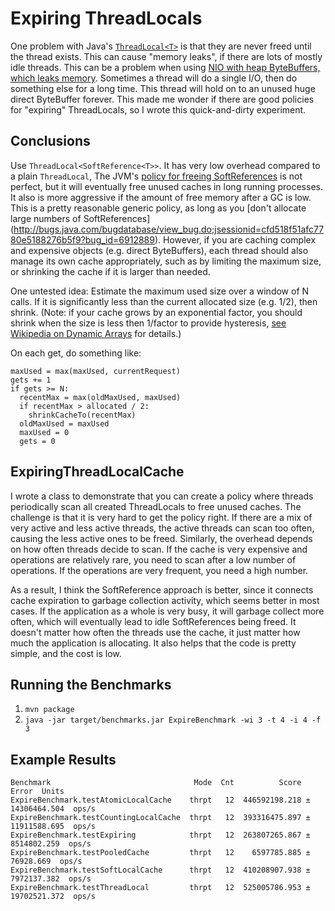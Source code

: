 # Expiring ThreadLocals

One problem with Java's [`ThreadLocal<T>`](https://docs.oracle.com/javase/8/docs/api/java/lang/ThreadLocal.html)
is that they are never freed until the thread exists. This can cause "memory leaks", if there are
lots of mostly idle threads. This can be a problem when using [NIO with heap ByteBuffers, which leaks
memory](http://www.evanjones.ca/java-bytebuffer-leak.html). Sometimes a thread will do a single I/O,
then do something else for a long time. This thread will hold on to an unused huge direct
ByteBuffer forever. This made me wonder if there are good policies for "expiring" ThreadLocals, so
I wrote this quick-and-dirty experiment.


## Conclusions

Use `ThreadLocal<SoftReference<T>>`. It has very low overhead compared to a plain `ThreadLocal`,
The JVM's [policy for freeing SoftReferences](http://jeremymanson.blogspot.com/2009/07/how-hotspot-decides-to-clear_07.html)
is not perfect, but it will eventually free unused caches in long running processes.
It also is more aggressive if the amount of free memory after a GC is low. This is a pretty
reasonable generic policy, as long as you [don't allocate large numbers of SoftReferences]
(http://bugs.java.com/bugdatabase/view_bug.do;jsessionid=cfd518f51afc7780e5188276b5f9?bug_id=6912889).
However, if you are caching complex and expensive objects (e.g. direct ByteBuffers), each thread
should also manage its own cache appropriately, such as by limiting the maximum size, or
shrinking the cache if it is larger than needed.

One untested idea: Estimate the maximum used size over a window of
N calls. If it is significantly less than the current allocated size (e.g. 1/2), then shrink.
(Note: if your cache grows by an exponential factor, you should shrink when the size is less then 1/factor to
provide hysteresis, [see Wikipedia on Dynamic Arrays](https://en.wikipedia.org/wiki/Dynamic_array#Geometric_expansion_and_amortized_cost)
for details.)

On each get, do something like:

```
maxUsed = max(maxUsed, currentRequest)
gets += 1
if gets >= N:
  recentMax = max(oldMaxUsed, maxUsed)
  if recentMax > allocated / 2:
    shrinkCacheTo(recentMax)
  oldMaxUsed = maxUsed
  maxUsed = 0
  gets = 0
```


## ExpiringThreadLocalCache

I wrote a class to demonstrate that you can create a policy where threads periodically scan all
created ThreadLocals to free unused caches. The challenge is that it is very hard to get the policy
right. If there are a mix of very active and less active threads, the active threads can scan too
often, causing the less active ones to be freed. Similarly, the overhead depends on how often
threads decide to scan. If the cache is very expensive and operations are relatively rare, you
need to scan after a low number of operations. If the operations are very frequent, you need a high
number.

As a result, I think the SoftReference approach is better, since it connects cache expiration to
garbage collection activity, which seems better in most cases. If the application as a whole is
very busy, it will garbage collect more often, which will eventually lead to idle SoftReferences
being freed. It doesn't matter how often the threads use the cache, it just matter how much the
application is allocating. It also helps that the code is pretty simple, and the cost is low.


## Running the Benchmarks

1. `mvn package`
2. `java -jar target/benchmarks.jar ExpireBenchmark -wi 3 -t 4 -i 4 -f 3`


## Example Results

```
Benchmark                                Mode  Cnt          Score          Error  Units
ExpireBenchmark.testAtomicLocalCache    thrpt   12  446592198.218 ± 14306464.504  ops/s
ExpireBenchmark.testCountingLocalCache  thrpt   12  393316475.897 ± 11911588.695  ops/s
ExpireBenchmark.testExpiring            thrpt   12  263807265.867 ±  8514802.259  ops/s
ExpireBenchmark.testPooledCache         thrpt   12    6597785.885 ±    76928.669  ops/s
ExpireBenchmark.testSoftLocalCache      thrpt   12  410208907.938 ±  7972137.382  ops/s
ExpireBenchmark.testThreadLocal         thrpt   12  525005786.953 ± 19702521.372  ops/s
```
